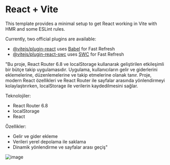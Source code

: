 # React + Vite

This template provides a minimal setup to get React working in Vite with HMR and some ESLint rules.

Currently, two official plugins are available:

- [@vitejs/plugin-react](https://github.com/vitejs/vite-plugin-react/blob/main/packages/plugin-react/README.md) uses [Babel](https://babeljs.io/) for Fast Refresh
- [@vitejs/plugin-react-swc](https://github.com/vitejs/vite-plugin-react-swc) uses [SWC](https://swc.rs/) for Fast Refresh

"Bu proje, React Router 6.8 ve localStorage kullanarak geliştirilen etkileşimli bir bütçe takip uygulamasıdır. Uygulama, kullanıcıların gelir ve giderlerini eklemelerine, düzenlemelerine ve takip etmelerine olanak tanır. Proje, modern React özellikleri ve React Router ile sayfalar arasında yönlendirmeyi kolaylaştırırken, localStorage ile verilerin kaydedilmesini sağlar.

Teknolojiler:

- React Router 6.8
- localStorage
- React

Özellikler:

- Gelir ve gider ekleme
- Verileri yerel depolama ile saklama
- Dinamik yönlendirme ve sayfalar arası geçiş"

![image](https://github.com/user-attachments/assets/b746a1b8-d71e-4b39-a43c-9ed800105706)

